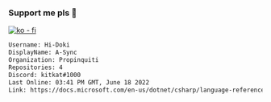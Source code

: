 ### Support me pls 🙏

[![ko - fi](https://ko-fi.com/img/githubbutton_sm.svg)](https://ko-fi.com/O5O4D6DP7)

  ```txt
  Username: Hi-Doki
  DisplayName: A-Sync
  Organization: Propinquiti
  Repositories: 4
  Discord: kitkat#1000
  Last Online: 03:41 PM GMT, June 18 2022
  Link: https://docs.microsoft.com/en-us/dotnet/csharp/language-reference/keywords/async
  ```       